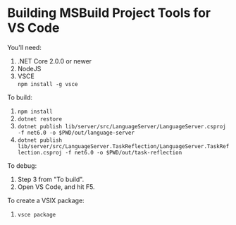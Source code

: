 # Building MSBuild Project Tools for VS Code

You'll need:

1. .NET Core 2.0.0 or newer
2. NodeJS
3. VSCE  
   `npm install -g vsce`

To build:

1. `npm install`
2. `dotnet restore`
3. `dotnet publish lib/server/src/LanguageServer/LanguageServer.csproj -f net6.0 -o $PWD/out/language-server`
3. `dotnet publish lib/server/src/LanguageServer.TaskReflection/LanguageServer.TaskReflection.csproj -f net6.0 -o $PWD/out/task-reflection`

To debug:

1. Step 3 from "To build".
2. Open VS Code, and hit F5.

To create a VSIX package:

1. `vsce package`
